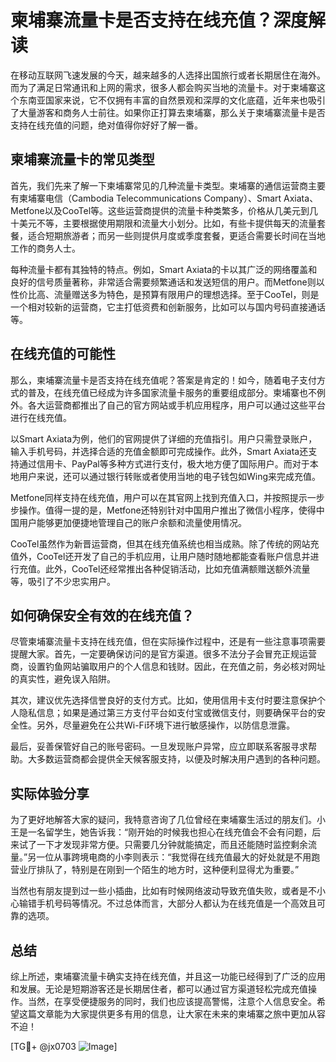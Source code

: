 # 柬埔寨流量卡是否支持在线充值？深度解读

在移动互联网飞速发展的今天，越来越多的人选择出国旅行或者长期居住在海外。而为了满足日常通讯和上网的需求，很多人都会购买当地的流量卡。对于柬埔寨这个东南亚国家来说，它不仅拥有丰富的自然景观和深厚的文化底蕴，近年来也吸引了大量游客和商务人士前往。如果你正打算去柬埔寨，那么关于柬埔寨流量卡是否支持在线充值的问题，绝对值得你好好了解一番。

## 柬埔寨流量卡的常见类型

首先，我们先来了解一下柬埔寨常见的几种流量卡类型。柬埔寨的通信运营商主要有柬埔寨电信（Cambodia Telecommunications Company）、Smart Axiata、Metfone以及CooTel等。这些运营商提供的流量卡种类繁多，价格从几美元到几十美元不等，主要根据使用期限和流量大小划分。比如，有些卡提供每天的流量套餐，适合短期旅游者；而另一些则提供月度或季度套餐，更适合需要长时间在当地工作的商务人士。

每种流量卡都有其独特的特点。例如，Smart Axiata的卡以其广泛的网络覆盖和良好的信号质量著称，非常适合需要频繁通话和发送短信的用户。而Metfone则以性价比高、流量赠送多为特色，是预算有限用户的理想选择。至于CooTel，则是一个相对较新的运营商，它主打低资费和创新服务，比如可以与国内号码直接通话等。

## 在线充值的可能性

那么，柬埔寨流量卡是否支持在线充值呢？答案是肯定的！如今，随着电子支付方式的普及，在线充值已经成为许多国家流量卡服务的重要组成部分。柬埔寨也不例外。各大运营商都推出了自己的官方网站或手机应用程序，用户可以通过这些平台进行在线充值。

以Smart Axiata为例，他们的官网提供了详细的充值指引。用户只需登录账户，输入手机号码，并选择合适的充值金额即可完成操作。此外，Smart Axiata还支持通过信用卡、PayPal等多种方式进行支付，极大地方便了国际用户。而对于本地用户来说，还可以通过银行转账或者使用当地的电子钱包如Wing来完成充值。

Metfone同样支持在线充值，用户可以在其官网上找到充值入口，并按照提示一步步操作。值得一提的是，Metfone还特别针对中国用户推出了微信小程序，使得中国用户能够更加便捷地管理自己的账户余额和流量使用情况。

CooTel虽然作为新晋运营商，但其在线充值系统也相当成熟。除了传统的网站充值外，CooTel还开发了自己的手机应用，让用户随时随地都能查看账户信息并进行充值。此外，CooTel还经常推出各种促销活动，比如充值满额赠送额外流量等，吸引了不少忠实用户。

## 如何确保安全有效的在线充值？

尽管柬埔寨流量卡支持在线充值，但在实际操作过程中，还是有一些注意事项需要提醒大家。首先，一定要确保访问的是官方渠道。很多不法分子会冒充正规运营商，设置钓鱼网站骗取用户的个人信息和钱财。因此，在充值之前，务必核对网址的真实性，避免误入陷阱。

其次，建议优先选择信誉良好的支付方式。比如，使用信用卡支付时要注意保护个人隐私信息；如果是通过第三方支付平台如支付宝或微信支付，则要确保平台的安全性。另外，尽量避免在公共Wi-Fi环境下进行敏感操作，以防信息泄露。

最后，妥善保管好自己的账号密码。一旦发现账户异常，应立即联系客服寻求帮助。大多数运营商都会提供全天候客服支持，以便及时解决用户遇到的各种问题。

## 实际体验分享

为了更好地解答大家的疑问，我特意咨询了几位曾经在柬埔寨生活过的朋友们。小王是一名留学生，她告诉我：“刚开始的时候我也担心在线充值会不会有问题，后来试了一下才发现非常方便。只需要几分钟就能搞定，而且还能随时监控剩余流量。”另一位从事跨境电商的小李则表示：“我觉得在线充值最大的好处就是不用跑营业厅排队了，特别是在刚到一个陌生的地方时，这种便利显得尤为重要。”

当然也有朋友提到过一些小插曲，比如有时候网络波动导致充值失败，或者是不小心输错手机号码等情况。不过总体而言，大部分人都认为在线充值是一个高效且可靠的选项。

## 总结

综上所述，柬埔寨流量卡确实支持在线充值，并且这一功能已经得到了广泛的应用和发展。无论是短期游客还是长期居住者，都可以通过官方渠道轻松完成充值操作。当然，在享受便捷服务的同时，我们也应该提高警惕，注意个人信息安全。希望这篇文章能为大家提供更多有用的信息，让大家在未来的柬埔寨之旅中更加从容不迫！

[TG💪+ @jx0703 ![Image](https://github.com/user-attachments/assets/dbca1d08-cadb-493c-b0ec-ad6f7a83f270)]